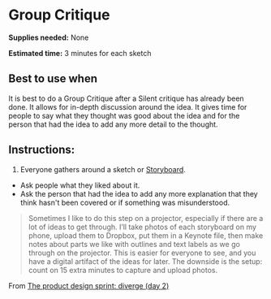 # Group Critique

**Supplies needed:** None

**Estimated time:** 3 minutes for each sketch

## Best to use when

It is best to do a Group Critique after a Silent critique has already been done.
It allows for in-depth discussion around the idea. It gives time for people to
say what they thought was good about the idea and for the person that had the
idea to add any more detail to the thought.

## Instructions:

1. Everyone gathers around a sketch or [Storyboard](https://github.com/thoughtbot/design-sprint/blob/master/Exercises/storyboards.md).
* Ask people what they liked about it.
* Ask the person that had the idea to add any more explanation that they think
hasn't been covered or if something was misunderstood.

> Sometimes I like to do this step on a projector, especially if there are a lot
of ideas to get through. I’ll take photos of each storyboard on my phone, upload
them to Dropbox, put them in a Keynote file, then make notes about parts we like
with outlines and text labels as we go through on the projector. This is easier
for everyone to see, and you have a digital artifact of the ideas for later. The
downside is the setup: count on 15 extra minutes to capture and upload photos.

From [The product design sprint: diverge (day 2)](http://www.gv.com/lib/the-product-design-sprint-divergeday2#three-minute-critiques-3-minutes-per-idea)
